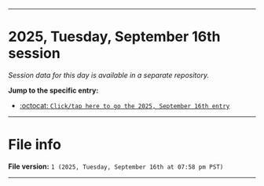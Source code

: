 
***

# 2025, Tuesday, September 16th session

_Session data for this day is available in a separate repository._

**Jump to the specific entry:**

- [:octocat: `Click/tap here to go the 2025, September 16th entry`](https://github.com/seanpm2001/SeansLifeArchive_Images_TinyTower_Y2025/tree/SeansLifeArchive_Images_TinyTower_Y2025_Main-dev/2025/09_September/16/)

***

# File info

**File version:** `1 (2025, Tuesday, September 16th at 07:58 pm PST)`

***
